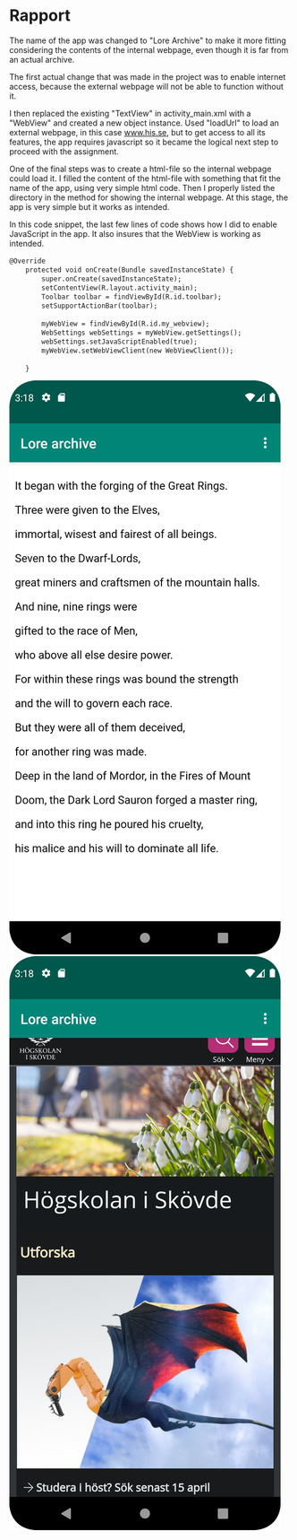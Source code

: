 
# Rapport

The name of the app was changed to "Lore Archive" to make it more fitting
considering the contents of the internal webpage, even though it is far
from an actual archive. 

The first actual change that was made in the project
was to enable internet access, because the external webpage will not be
able to function without it.

I then replaced the existing "TextView" in activity_main.xml 
with a "WebView" and created a new object instance. Used "loadUrl"
to load an external webpage, in this case www.his.se, but to get access
to all its features, the app requires javascript so it became the logical
next step to proceed with the assignment.

One of the final steps was to create a html-file so the internal webpage
could load it. I filled the content of the html-file with something that
fit the name of the app, using very simple html code. Then I properly
listed the directory in the method for showing the internal webpage. At
this stage, the app is very simple but it works as intended.


In this code snippet, the last few lines of code shows how I did to enable
JavaScript in the app. It also insures that the WebView is working as
intended.
```
@Override
    protected void onCreate(Bundle savedInstanceState) {
        super.onCreate(savedInstanceState);
        setContentView(R.layout.activity_main);
        Toolbar toolbar = findViewById(R.id.toolbar);
        setSupportActionBar(toolbar);

        myWebView = findViewById(R.id.my_webview);
        WebSettings webSettings = myWebView.getSettings();
        webSettings.setJavaScriptEnabled(true);
        myWebView.setWebViewClient(new WebViewClient());

    }
```

![img.png](img.png) ![img_1.png](img_1.png)

